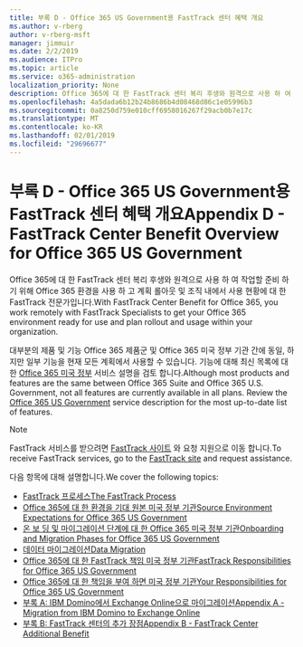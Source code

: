```yaml
---
title: 부록 D - Office 365 US Government용 FastTrack 센터 혜택 개요
ms.author: v-rberg
author: v-rberg-msft
manager: jimmuir
ms.date: 2/2/2019
ms.audience: ITPro
ms.topic: article
ms.service: o365-administration
localization_priority: None
description: Office 365에 대 한 FastTrack 센터 복리 후생와 원격으로 사용 하 여 작업할 준비 하기 위해 Office 365 환경을 사용 하 고 계획 롤아웃 및 조직 내에서 사용 현황에 대 한 FastTrack 전문가입니다.
ms.openlocfilehash: 4a5dada6b12b24b8686b4d08468d86c1e05996b3
ms.sourcegitcommit: 0a8250d759e010cff6958016267f29acb0b7e17c
ms.translationtype: MT
ms.contentlocale: ko-KR
ms.lasthandoff: 02/01/2019
ms.locfileid: "29696677"
---
```

# <a name="appendix-d---fasttrack-center-benefit-overview-for-office-365-us-government"></a><span data-ttu-id="6a669-103">부록 D - Office 365 US Government용 FastTrack 센터 혜택 개요</span><span class="sxs-lookup"><span data-stu-id="6a669-103">Appendix D - FastTrack Center Benefit Overview for Office 365 US Government</span></span>

<span data-ttu-id="6a669-104">Office 365에 대 한 FastTrack 센터 복리 후생와 원격으로 사용 하 여 작업할 준비 하기 위해 Office 365 환경을 사용 하 고 계획 롤아웃 및 조직 내에서 사용 현황에 대 한 FastTrack 전문가입니다.</span><span class="sxs-lookup"><span data-stu-id="6a669-104">With FastTrack Center Benefit for Office 365, you work remotely with FastTrack Specialists to get your Office 365 environment ready for use and plan rollout and usage within your organization.</span></span> 
  
<span data-ttu-id="6a669-p101">대부분의 제품 및 기능 Office 365 제품군 및 Office 365 미국 정부 기관 간에 동일, 하지만 일부 기능을 현재 모든 계획에서 사용할 수 있습니다. 기능에 대해 최신 목록에 대 한 [Office 365 미국 정부](https://aka.ms/aboutgovcloud) 서비스 설명을 검토 합니다.</span><span class="sxs-lookup"><span data-stu-id="6a669-p101">Although most products and features are the same between Office 365 Suite and Office 365 U.S. Government, not all features are currently available in all plans. Review the [Office 365 US Government](https://aka.ms/aboutgovcloud) service description for the most up-to-date list of features.</span></span>

> [!NOTE]
> <span data-ttu-id="6a669-107">FastTrack 서비스를 받으려면 [FastTrack 사이트](https://go.microsoft.com/fwlink/?linkid=780698) 와 요청 지원으로 이동 합니다.</span><span class="sxs-lookup"><span data-stu-id="6a669-107">To receive FastTrack services, go to the [FastTrack site](https://go.microsoft.com/fwlink/?linkid=780698) and request assistance.</span></span>  

<span data-ttu-id="6a669-108">다음 항목에 대해 설명합니다.</span><span class="sxs-lookup"><span data-stu-id="6a669-108">We cover the following topics:</span></span>
- [<span data-ttu-id="6a669-109">FastTrack 프로세스</span><span class="sxs-lookup"><span data-stu-id="6a669-109">The FastTrack Process</span></span>](O365-fasttrack-process.md) 
- [<span data-ttu-id="6a669-110">Office 365에 대 한 환경을 기대 원본 미국 정부 기관</span><span class="sxs-lookup"><span data-stu-id="6a669-110">Source Environment Expectations for Office 365 US Government</span></span>](US-Gov-appendix-source-environment-expectations.md)   
- [<span data-ttu-id="6a669-111">온 보 딩 및 마이그레이션 단계에 대 한 Office 365 미국 정부 기관</span><span class="sxs-lookup"><span data-stu-id="6a669-111">Onboarding and Migration Phases for Office 365 US Government</span></span>](US-Gov-appendix-onboarding-and-migration.md)
- [<span data-ttu-id="6a669-112">데이터 마이그레이션</span><span class="sxs-lookup"><span data-stu-id="6a669-112">Data Migration</span></span>](O365-data-migration.md)    
- [<span data-ttu-id="6a669-113">Office 365에 대 한 FastTrack 책임 미국 정부 기관</span><span class="sxs-lookup"><span data-stu-id="6a669-113">FastTrack Responsibilities for Office 365 US Government</span></span>](US-Gov-appendix-fasttrack-responsibilities.md)   
- [<span data-ttu-id="6a669-114">Office 365에 대 한 책임을 부여 하면 미국 정부 기관</span><span class="sxs-lookup"><span data-stu-id="6a669-114">Your Responsibilities for Office 365 US Government</span></span>](US-Gov-appendix-your-responsibilities.md) 
- [<span data-ttu-id="6a669-115">부록 A: IBM Domino에서 Exchange Online으로 마이그레이션</span><span class="sxs-lookup"><span data-stu-id="6a669-115">Appendix A - Migration from IBM Domino to Exchange Online</span></span>](O365-from-ibm-domino-to-exchange-online.md)   
- [<span data-ttu-id="6a669-116">부록 B: FastTrack 센터의 추가 장점</span><span class="sxs-lookup"><span data-stu-id="6a669-116">Appendix B - FastTrack Center Additional Benefit</span></span>](O365-fasttrack-additional-benefits.md)


